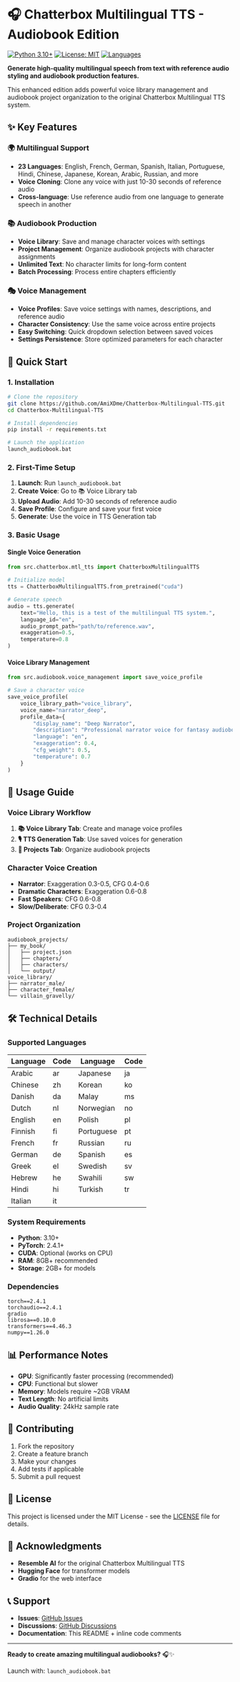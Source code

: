 # 🎧 Chatterbox Multilingual TTS - Audiobook Edition

[![Python 3.10+](https://img.shields.io/badge/python-3.10+-blue.svg)](https://www.python.org/downloads/)
[![License: MIT](https://img.shields.io/badge/License-MIT-yellow.svg)](https://opensource.org/licenses/MIT)
[![Languages](https://img.shields.io/badge/languages-23-green.svg)](https://github.com/AmiXDme/Chatterbox-Multilingual-TTS)

**Generate high-quality multilingual speech from text with reference audio styling and audiobook production features.**

This enhanced edition adds powerful voice library management and audiobook project organization to the original Chatterbox Multilingual TTS system.

## ✨ Key Features

### 🌍 **Multilingual Support**
- **23 Languages**: English, French, German, Spanish, Italian, Portuguese, Hindi, Chinese, Japanese, Korean, Arabic, Russian, and more
- **Voice Cloning**: Clone any voice with just 10-30 seconds of reference audio
- **Cross-language**: Use reference audio from one language to generate speech in another

### 📚 **Audiobook Production**
- **Voice Library**: Save and manage character voices with settings
- **Project Management**: Organize audiobook projects with character assignments
- **Unlimited Text**: No character limits for long-form content
- **Batch Processing**: Process entire chapters efficiently

### 🎭 **Voice Management**
- **Voice Profiles**: Save voice settings with names, descriptions, and reference audio
- **Character Consistency**: Use the same voice across entire projects
- **Easy Switching**: Quick dropdown selection between saved voices
- **Settings Persistence**: Store optimized parameters for each character

## 🚀 Quick Start

### 1. Installation
```bash
# Clone the repository
git clone https://github.com/AmiXDme/Chatterbox-Multilingual-TTS.git
cd Chatterbox-Multilingual-TTS

# Install dependencies
pip install -r requirements.txt

# Launch the application
launch_audiobook.bat
```

### 2. First-Time Setup
1. **Launch**: Run `launch_audiobook.bat`
2. **Create Voice**: Go to 📚 Voice Library tab
3. **Upload Audio**: Add 10-30 seconds of reference audio
4. **Save Profile**: Configure and save your first voice
5. **Generate**: Use the voice in TTS Generation tab

### 3. Basic Usage

#### **Single Voice Generation**
```python
from src.chatterbox.mtl_tts import ChatterboxMultilingualTTS

# Initialize model
tts = ChatterboxMultilingualTTS.from_pretrained("cuda")

# Generate speech
audio = tts.generate(
    text="Hello, this is a test of the multilingual TTS system.",
    language_id="en",
    audio_prompt_path="path/to/reference.wav",
    exaggeration=0.5,
    temperature=0.8
)
```

#### **Voice Library Management**
```python
from src.audiobook.voice_management import save_voice_profile

# Save a character voice
save_voice_profile(
    voice_library_path="voice_library",
    voice_name="narrator_deep",
    profile_data={
        "display_name": "Deep Narrator",
        "description": "Professional narrator voice for fantasy audiobooks",
        "language": "en",
        "exaggeration": 0.4,
        "cfg_weight": 0.5,
        "temperature": 0.7
    }
)
```

## 📖 Usage Guide

### **Voice Library Workflow**
1. **📚 Voice Library Tab**: Create and manage voice profiles
2. **🎙️ TTS Generation Tab**: Use saved voices for generation
3. **📁 Projects Tab**: Organize audiobook projects

### **Character Voice Creation**
- **Narrator**: Exaggeration 0.3-0.5, CFG 0.4-0.6
- **Dramatic Characters**: Exaggeration 0.6-0.8
- **Fast Speakers**: CFG 0.6-0.8
- **Slow/Deliberate**: CFG 0.3-0.4

### **Project Organization**
```
audiobook_projects/
├── my_book/
│   ├── project.json
│   ├── chapters/
│   ├── characters/
│   └── output/
voice_library/
├── narrator_male/
├── character_female/
└── villain_gravelly/
```

## 🛠️ Technical Details

### **Supported Languages**
| Language | Code | Language | Code |
|----------|------|----------|------|
| Arabic | ar | Japanese | ja |
| Chinese | zh | Korean | ko |
| Danish | da | Malay | ms |
| Dutch | nl | Norwegian | no |
| English | en | Polish | pl |
| Finnish | fi | Portuguese | pt |
| French | fr | Russian | ru |
| German | de | Spanish | es |
| Greek | el | Swedish | sv |
| Hebrew | he | Swahili | sw |
| Hindi | hi | Turkish | tr |
| Italian | it | | |

### **System Requirements**
- **Python**: 3.10+
- **PyTorch**: 2.4.1+
- **CUDA**: Optional (works on CPU)
- **RAM**: 8GB+ recommended
- **Storage**: 2GB+ for models

### **Dependencies**
```
torch==2.4.1
torchaudio==2.4.1
gradio
librosa==0.10.0
transformers==4.46.3
numpy==1.26.0
```

## 📊 Performance Notes

- **GPU**: Significantly faster processing (recommended)
- **CPU**: Functional but slower
- **Memory**: Models require ~2GB VRAM
- **Text Length**: No artificial limits
- **Audio Quality**: 24kHz sample rate

## 🤝 Contributing

1. Fork the repository
2. Create a feature branch
3. Make your changes
4. Add tests if applicable
5. Submit a pull request

## 📄 License

This project is licensed under the MIT License - see the [LICENSE](LICENSE) file for details.

## 🙏 Acknowledgments

- **Resemble AI** for the original Chatterbox Multilingual TTS
- **Hugging Face** for transformer models
- **Gradio** for the web interface

## 📞 Support

- **Issues**: [GitHub Issues](https://github.com/AmiXDme/Chatterbox-Multilingual-TTS/issues)
- **Discussions**: [GitHub Discussions](https://github.com/AmiXDme/Chatterbox-Multilingual-TTS/discussions)
- **Documentation**: This README + inline code comments

---

**Ready to create amazing multilingual audiobooks?** 🎧✨

Launch with: `launch_audiobook.bat`